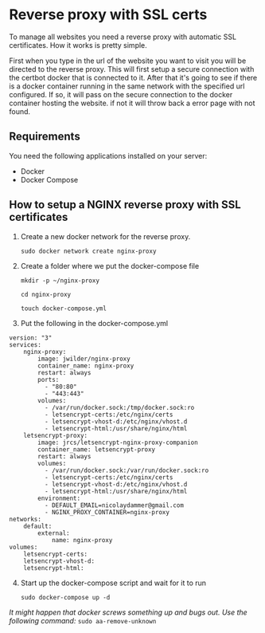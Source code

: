 # Reverse proxy with SSL certs

To manage all websites you need a reverse proxy with automatic SSL certificates.
How it works is pretty simple.

First when you type in the url of the website you want to visit you will be directed to the reverse proxy.
This will first setup a secure connection with the certbot docker that is connected to it.
After that it's going to see if there is a docker container running in the same network with the specified
url configured. If so, it will pass on the secure connection to the docker container hosting the website.
if not it will throw back a error page with not found.

## Requirements

You need the following applications installed on your server:
* Docker
* Docker Compose

## How to setup a NGINX reverse proxy with SSL certificates

1. Create a new docker network for the reverse proxy.

    `sudo docker network create nginx-proxy`

2. Create a folder where we put the docker-compose file
    
    `mkdir -p ~/nginx-proxy`
    
    `cd nginx-proxy`

    `touch docker-compose.yml`

3. Put the following in the docker-compose.yml

```
version: "3"
services:
    nginx-proxy:
        image: jwilder/nginx-proxy
        container_name: nginx-proxy
        restart: always
        ports:
          - "80:80"
          - "443:443"
        volumes:
          - /var/run/docker.sock:/tmp/docker.sock:ro
          - letsencrypt-certs:/etc/nginx/certs
          - letsencrypt-vhost-d:/etc/nginx/vhost.d
          - letsencrypt-html:/usr/share/nginx/html
    letsencrypt-proxy:
        image: jrcs/letsencrypt-nginx-proxy-companion
        container_name: letsencrypt-proxy
        restart: always
        volumes:
          - /var/run/docker.sock:/var/run/docker.sock:ro
          - letsencrypt-certs:/etc/nginx/certs
          - letsencrypt-vhost-d:/etc/nginx/vhost.d
          - letsencrypt-html:/usr/share/nginx/html
        environment:
          - DEFAULT_EMAIL=nicolaydammer@gmail.com
          - NGINX_PROXY_CONTAINER=nginx-proxy
networks:
    default:
        external:
            name: nginx-proxy
volumes:
    letsencrypt-certs:
    letsencrypt-vhost-d:
    letsencrypt-html:
```

4. Start up the docker-compose script and wait for it to run
    
    `sudo docker-compose up -d`

*It might happen that docker screws something up and bugs out. Use the following command:*
`sudo aa-remove-unknown`